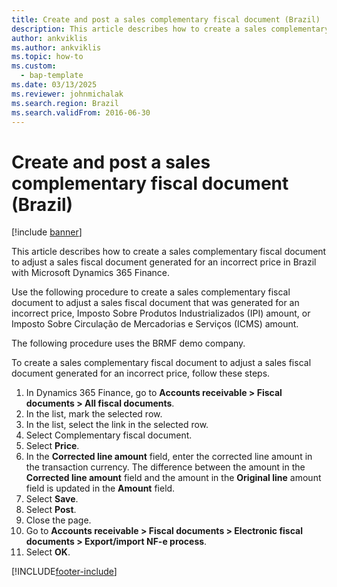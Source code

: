 ```yaml
---
title: Create and post a sales complementary fiscal document (Brazil)
description: This article describes how to create a sales complementary fiscal document to adjust a sales fiscal document generated for an incorrect price in Brazil with Microsoft Dynamics 365 Finance.
author: ankviklis
ms.author: ankviklis
ms.topic: how-to
ms.custom: 
  - bap-template
ms.date: 03/13/2025
ms.reviewer: johnmichalak
ms.search.region: Brazil
ms.search.validFrom: 2016-06-30
---
```


# Create and post a sales complementary fiscal document (Brazil)

[!include [banner](../../includes/banner.md)]

This article describes how to create a sales complementary fiscal document to adjust a sales fiscal document generated for an incorrect price in Brazil with Microsoft Dynamics 365 Finance.

Use the following procedure to create a sales complementary fiscal document to adjust a sales fiscal document that was generated for an incorrect price, Imposto Sobre Produtos Industrializados (IPI) amount, or Imposto Sobre Circulação de Mercadorias e Serviços (ICMS) amount. 

The following procedure uses the BRMF demo company.

To create a sales complementary fiscal document to adjust a sales fiscal document generated for an incorrect price, follow these steps.

1. In Dynamics 365 Finance, go to **Accounts receivable \> Fiscal documents \> All fiscal documents**.
1. In the list, mark the selected row.
1. In the list, select the link in the selected row.
1. Select Complementary fiscal document.
1. Select **Price**.
1. In the **Corrected line amount** field, enter the corrected line amount in the transaction currency. The difference between the amount in the **Corrected line amount** field and the amount in the **Original line** amount field is updated in the **Amount** field.  
1. Select **Save**.
1. Select **Post**.
1. Close the page.
1. Go to **Accounts receivable \> Fiscal documents \> Electronic fiscal documents \> Export/import NF-e process**.
1. Select **OK**.



[!INCLUDE[footer-include](../../../includes/footer-banner.md)]
